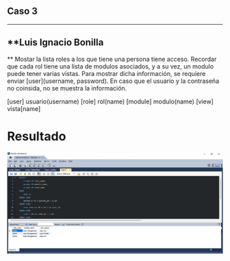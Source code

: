 ## Caso 3
---
**Luis Ignacio Bonilla
--
** Mostar la lista roles a los que tiene una persona tiene acceso. Recordar que cada rol tiene una lista de modulos asociados, y a su vez, un modulo puede tener varias vistas.  Para mostrar dicha información, se requiere enviar [user](username, password). En caso que el usuario y la contraseña no coinsida, no se muestra la información.

[user] usuario(username)
[role] rol(name)
[module] modulo(name)
[view] vista[name]

# Resultado
![Caso 3](image-1.png)